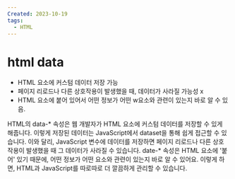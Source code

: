 ```yaml
---
Created: 2023-10-19
tags:
  - HTML
---
```

# html data
- HTML 요소에 커스텀 데이터 저장 가능
- 페이지 리로드나 다른 상호작용이 발생했을 때, 데이터가 사라질 가능성 x
- HTML 요소에 붙어 있어서 어떤 정보가 어떤 w요소와 관련이 있는지 바로 알 수 있음.


HTML의 data-* 속성은 웹 개발자가 HTML 요소에 커스텀 데이터를 저장할 수 있게 해줍니다. 이렇게 저장된 데이터는 JavaScript에서 dataset을 통해 쉽게 접근할 수 있습니다. 이와 달리, JavaScript 변수에 데이터를 저장하면 페이지 리로드나 다른 상호작용이 발생했을 때 그 데이터가 사라질 수 있습니다. date-* 속성은 HTML 요소에 '붙어' 있기 때문에, 어떤 정보가 어떤 요소와 관련이 있는지 바로 알 수 있어요. 이렇게 하면, HTML과 JavaScript를 따로따로 더 깔끔하게 관리할 수 있습니다.
